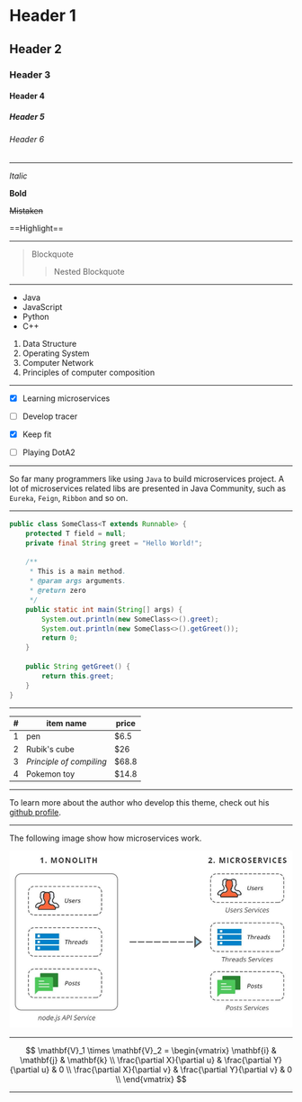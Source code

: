 # Header 1

## Header 2

### Header 3

#### Header 4

##### Header 5

###### Header 6

---

*Italic*

**Bold**

~~Mistaken~~

==Highlight==

---

> Blockquote
>
> > Nested Blockquote

---

* Java
* JavaScript
* Python
* C++

1. Data Structure
2. Operating System
3. Computer Network
4. Principles of computer composition

---

- [x] Learning microservices

- [ ] Develop tracer
- [x] Keep fit
- [ ] Playing DotA2

---

So far many programmers like using `Java` to build microservices project. A lot of microservices related libs are presented in Java Community, such as `Eureka`, `Feign`, `Ribbon` and so on.

---

~~~java
public class SomeClass<T extends Runnable> {
    protected T field = null;
    private final String greet = "Hello World!";

    /**
     * This is a main method.
     * @param args arguments.
     * @return zero
     */
    public static int main(String[] args) {
        System.out.println(new SomeClass<>().greet);
        System.out.println(new SomeClass<>().getGreet());
        return 0;
    }

    public String getGreet() {
        return this.greet;
    }
}
~~~

---

| #    | item name                | price |
| ---- | ------------------------ | ----- |
| 1    | pen                      | $6.5  |
| 2    | Rubik's cube             | $26   |
| 3    | *Principle of compiling* | $68.8 |
| 4    | Pokemon toy              | $14.8 |

---

To learn more about the author who develop this theme, check out his [github profile](https://github.com/shotgun8767).

---

The following image show how microservices work.

![microservices](img/microservices.png)

---

$$ \mathbf{V}_1 \times \mathbf{V}_2 =  \begin{vmatrix} \mathbf{i} & \mathbf{j} & \mathbf{k} \\ \frac{\partial X}{\partial u} &  \frac{\partial Y}{\partial u} & 0 \\ \frac{\partial X}{\partial v} &  \frac{\partial Y}{\partial v} & 0 \\ \end{vmatrix} $$

---

